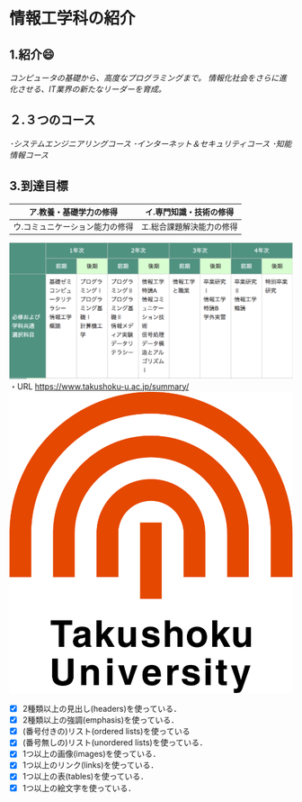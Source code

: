 # 情報工学科の紹介
<!-- Markdown記法を使って学科の紹介ページを作る -->
## 1.紹介😄
_コンピュータの基礎から、高度なプログラミングまで。_
_情報化社会をさらに進化させる、IT業界の新たなリーダーを育成。_<br>
## ２.３つのコース
*･システムエンジニアリングコース*
*･インターネット＆セキュリティコース*
*･知能情報コース*<br>
## 3.到達目標

ア.教養・基礎学力の修得 | イ.専門知識・技術の修得
--------------------|------------------  
ウ.コミュニケーション能力の修得 |エ.総合課題解決能力の修得

![logo](hyou.png)
・URL
https://www.takushoku-u.ac.jp/summary/
![logo](logo.png)

<!-- この部分より上に記述を追加して下のチェックボックスで確認する -->
- [x] 2種類以上の見出し(headers)を使っている．
- [x] 2種類以上の強調(emphasis)を使っている．
- [x] (番号付きの)リスト(ordered lists)を使っている
- [x] (番号無しの)リスト(unordered lists)を使っている．
- [x] 1つ以上の画像(images)を使っている．
- [x] 1つ以上のリンク(links)を使っている．
- [x] 1つ以上の表(tables)を使っている．
- [x] 1つ以上の絵文字を使っている．
